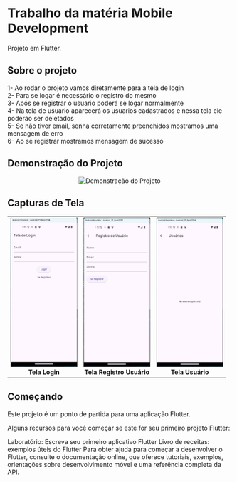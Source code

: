 # Trabalho da matéria Mobile Development

Projeto em Flutter.

## Sobre o projeto
1- Ao rodar o projeto vamos diretamente para a tela de login<br>
2- Para se logar é necessário o registro do mesmo<br>
3- Após se registrar o usuario poderá se logar normalmente<br>
4- Na tela de usuario aparecerá os usuarios cadastrados e nessa tela ele poderão ser deletados<br>
5- Se não tiver email, senha corretamente preenchidos mostramos uma mensagem de erro<br>
6- Ao se registrar mostramos mensagem de sucesso 

## Demonstração do Projeto

<div align="center">
  <img src="assets/ScreenRecorderProject7.gif" alt="Demonstração do Projeto" width="600">
</div>

## Capturas de Tela

<div align="center">
  <table>
    <tr>
      <td align="center">
        <img src="assets/tela_de_login.png" alt="Tela Login" width="150">
        <br><b>Tela Login</b>
      </td>
      <td align="center">
        <img src="assets/tela_de_registro_de_usuarios.png" alt="Tela Registro Usuário" width="150">
        <br><b>Tela Registro Usuário</b>
      </td>
      <td align="center">
        <img src="assets/tela_de_usuario.png" alt="Tela Usuário" width="150">
        <br><b>Tela Usuário</b>
      </td>
    </tr>
  </table>
</div>


## Começando

Este projeto é um ponto de partida para uma aplicação Flutter.

Alguns recursos para você começar se este for seu primeiro projeto Flutter:

Laboratório: Escreva seu primeiro aplicativo Flutter
Livro de receitas: exemplos úteis do Flutter
Para obter ajuda para começar a desenvolver o Flutter, consulte o documentação online, que oferece tutoriais, exemplos, orientações sobre desenvolvimento móvel e uma referência completa da API.
